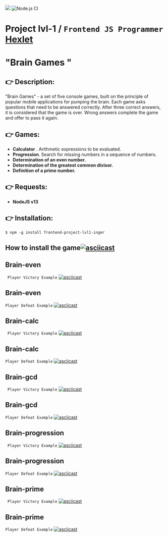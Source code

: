 <a href="https://codeclimate.com/github/codeclimate/codeclimate/maintainability"><img src="https://api.codeclimate.com/v1/badges/a99a88d28ad37a79dbf6/maintainability" /></a>
![Node.js CI](https://github.com/inger-na/frontend-project-lvl1/workflows/Node.js%20CI/badge.svg)

# Project lvl-1 / `Frontend JS Programmer` <a href="https://ru.hexlet.io/professions/frontend/projects/44">Hexlet</a>
# "**Brain Games** "
## :point_right: Description:

  "Brain Games" - a set of five console games, built on the principle of popular mobile applications for pumping the brain. Each game asks questions that need to be answered correctly. After three correct answers, it is considered that the game is over. Wrong answers complete the game and offer to pass it again.

 ## :point_right: Games:

  * **Calculator** . Arithmetic expressions to be evaluated.
  * **Progression**. Search for missing numbers in a sequence of numbers.
  * **Determination of an even number.**
  * **Determination of the greatest common divisor.**
  * **Definition of a prime number.**
## :point_right: Requests:
* **NodeJS v13**
## :point_right: Installation:
```$ npm -g install frontend-project-lvl1-inger```

## How to install the game[![asciicast](https://asciinema.org/a/iakIxr292dumTCcZKk4aJqIxa.svg)](https://asciinema.org/a/iakIxr292dumTCcZKk4aJqIxa)

## Brain-even 
` Player Victory Example`
[![asciicast](https://asciinema.org/a/i6IDRDhLFVA1Tnx5fNBgS1862.svg)](https://asciinema.org/a/i6IDRDhLFVA1Tnx5fNBgS1862)

## Brain-even 
`Player Defeat Example`
[![asciicast](https://asciinema.org/a/hJ4yemRlwzIrNA42TFjOqdAfz.svg)](https://asciinema.org/a/hJ4yemRlwzIrNA42TFjOqdAfz)

## Brain-calc 
` Player Victory Example`
[![asciicast](https://asciinema.org/a/323213.svg)](https://asciinema.org/a/323213)

## Brain-calc 
`Player Defeat Example`
[![asciicast](https://asciinema.org/a/323418.svg)](https://asciinema.org/a/323418)


## Brain-gcd 
` Player Victory Example`
[![asciicast](https://asciinema.org/a/7UhPLYpy4aIrIyLa3ugjEvzok.svg)](https://asciinema.org/a/7UhPLYpy4aIrIyLa3ugjEvzok)

## Brain-gcd 
`Player Defeat Example`
[![asciicast](https://asciinema.org/a/BwaCrdQgz8CIeA14KGY1CHpNb.svg)](https://asciinema.org/a/BwaCrdQgz8CIeA14KGY1CHpNb)

## Brain-progression 
` Player Victory Example`
[![asciicast](https://asciinema.org/a/n5ibW5bLjT4sLyTKNpzvghA8x.svg)](https://asciinema.org/a/n5ibW5bLjT4sLyTKNpzvghA8x)

## Brain-progression
`Player Defeat Example`
[![asciicast](https://asciinema.org/a/WGIBFybdGHKWEcODgnp4W7h91.svg)](https://asciinema.org/a/WGIBFybdGHKWEcODgnp4W7h91)

## Brain-prime
` Player Victory Example`
[![asciicast](https://asciinema.org/a/q1drhXV5TOCGFsNN9JIa51BCi.svg)](https://asciinema.org/a/q1drhXV5TOCGFsNN9JIa51BCi)

## Brain-prime
`Player Defeat Example`
[![asciicast](https://asciinema.org/a/xp264viWpY6lDA3LdX4xHn5f1.svg)](https://asciinema.org/a/xp264viWpY6lDA3LdX4xHn5f1)
